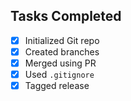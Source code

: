 ## Tasks Completed
- [x] Initialized Git repo
- [x] Created branches
- [x] Merged using PR
- [x] Used `.gitignore`
- [x] Tagged release

